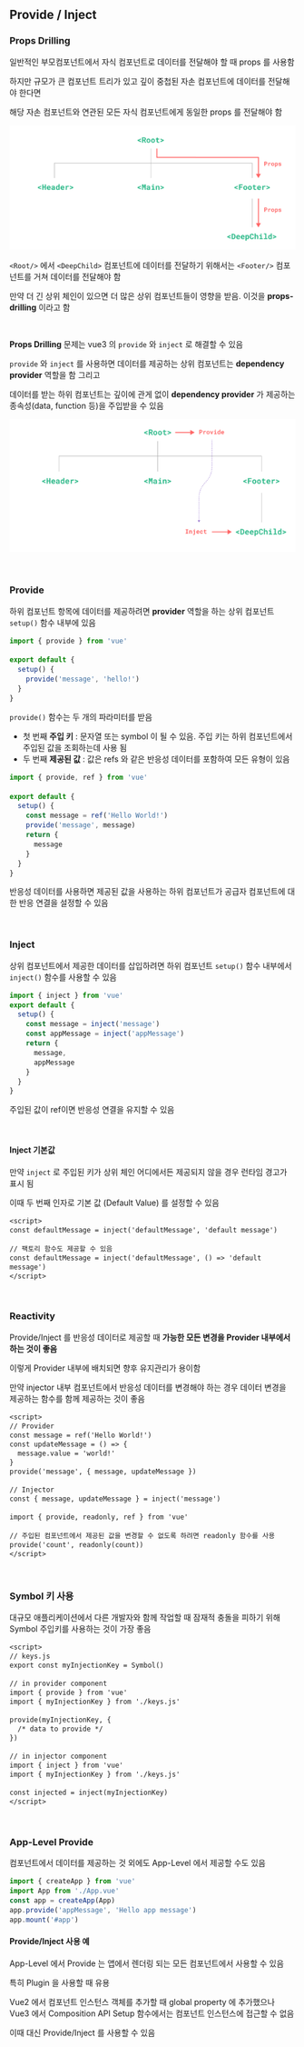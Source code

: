 ## Provide / Inject

### Props Drilling

일반적인 부모컴포넌트에서 자식 컴포넌트로 데이터를 전달해야 할 때 props 를 사용함

하지만 규모가 큰 컴포넌트 트리가 있고 깊이 중첩된 자손 컴포넌트에 데이터를 전달해야 한다면

해당 자손 컴포넌트와 연관된 모든 자식 컴포넌트에게 동일한 props 를 전달해야 함

![props-drilling-image-01](./images/image-06.png)

`<Root/>` 에서 `<DeepChild>` 컴포넌트에 데이터를 전달하기 위해서는 `<Footer/>` 컴포넌트를 거쳐 데이터를 전달해야 함

만약 더 긴 상위 체인이 있으면 더 많은 상위 컴포넌트들이 영향을 받음. 이것을 **props-drilling** 이라고 함

<br/>

**Props Drilling** 문제는 vue3 의 `provide` 와 `inject` 로 해결할 수 있음

`provide` 와 `inject` 를 사용하면 데이터를 제공하는 상위 컴포넌트는 **dependency provider** 역할을 함 그리고

데이터를 받는 하위 컴포넌트는 깊이에 관게 없이 **dependency provider** 가 제공하는 종속성(data, function 등)을 주입받을 수 있음

![props-drilling-image-02](./images/image-07.png)

<br/>

### Provide

하위 컴포넌트 항목에 데이터를 제공하려면 **provider** 역할을 하는 상위 컴포넌트 `setup()` 함수 내부에 있음

```javascript
import { provide } from 'vue'

export default {
  setup() {
    provide('message', 'hello!')
  }
}
```

`provide()` 함수는 두 개의 파라미터를 받음

- 첫 번째 **주입 키** : 문자열 또는 symbol 이 될 수 있음. 주입 키는 하위 컴포넌트에서 주입된 값을 조회하는데 사용 됨
- 두 번째 **제공된 값** : 값은 refs 와 같은 반응성 데이터를 포함하여 모든 유형이 있음

```javascript
import { provide, ref } from 'vue'

export default {
  setup() {
    const message = ref('Hello World!')
    provide('message', message)
    return {
      message
    }
  }
}
```

반응성 데이터를 사용하면 제공된 값을 사용하는 하위 컴포넌트가 공급자 컴포넌트에 대한 반응 연결을 설정할 수 있음

<br/>

### Inject

상위 컴포넌트에서 제공한 데이터를 삽입하려면 하위 컴포넌트 `setup()` 함수 내부에서 `inject()` 함수를 사용할 수 있음

```javascript
import { inject } from 'vue'
export default {
  setup() {
    const message = inject('message')
    const appMessage = inject('appMessage')
    return {
      message,
      appMessage
    }
  }
}
```

주입된 값이 ref이면 반응성 연결을 유지할 수 있음

<br/>

#### Inject 기본값

만약 `inject` 로 주입된 키가 상위 체인 어디에서든 제공되지 않을 경우 런타임 경고가 표시 됨

이때 두 번째 인자로 기본 값 (Default Value) 를 설정할 수 있음

```vue
<script>
const defaultMessage = inject('defaultMessage', 'default message')

// 팩토리 함수도 제공할 수 있음
const defaultMessage = inject('defaultMessage', () => 'default message')
</script>
```

<br/>

### Reactivity

Provide/Inject 를 반응성 데이터로 제공할 때 **가능한 모든 변경을 Provider 내부에서 하는 것이 좋음**

이렇게 Provider 내부에 배치되면 향후 유지관리가 용이함

만약 injector 내부 컴포넌트에서 반응성 데이터를 변경해야 하는 경우 데이터 변경을 제공하는 함수를 함께 제공하는 것이 좋음

```vue
<script>
// Provider
const message = ref('Hello World!')
const updateMessage = () => {
  message.value = 'world!'
}
provide('message', { message, updateMessage })

// Injector
const { message, updateMessage } = inject('message')

import { provide, readonly, ref } from 'vue'

// 주입된 컴포넌트에서 제공된 값을 변경할 수 없도록 하려면 readonly 함수를 사용
provide('count', readonly(count))
</script>
```

<br/>

### Symbol 키 사용

대규모 애플리케이션에서 다른 개발자와 함께 작업할 때 잠재적 충돌을 피하기 위해 Symbol 주입키를 사용하는 것이 가장 좋음

```vue
<script>
// keys.js
export const myInjectionKey = Symbol()

// in provider component
import { provide } from 'vue'
import { myInjectionKey } from './keys.js'

provide(myInjectionKey, {
  /* data to provide */
})

// in injector component
import { inject } from 'vue'
import { myInjectionKey } from './keys.js'

const injected = inject(myInjectionKey)
</script>
```

<br/>

### App-Level Provide

컴포넌트에서 데이터를 제공하는 것 외에도 App-Level 에서 제공할 수도 있음

```javascript
import { createApp } from 'vue'
import App from './App.vue'
const app = createApp(App)
app.provide('appMessage', 'Hello app message')
app.mount('#app')
```

#### Provide/Inject 사용 예

App-Level 에서 Provide 는 앱에서 렌더링 되는 모든 컴포넌트에서 사용할 수 있음

특히 Plugin 을 사용할 때 유용

Vue2 에서 컴포넌트 인스턴스 객체를 추가할 때 global property 에 추가했으나 Vue3 에서 Composition API Setup 함수에서는 컴포넌트 인스턴스에 접근할 수 없음

이때 대신 Provide/Inject 를 사용할 수 있음
